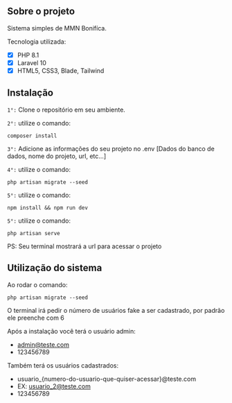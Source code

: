 ## Sobre o projeto

Sistema simples de MMN Bonifíca.

Tecnologia utilizada:
 - [x] PHP 8.1
 - [x] Laravel 10
 - [x] HTML5, CSS3, Blade, Tailwind

## Instalação

`1°:` Clone o repositório em seu ambiente.

`2°:` utilize o comando:
```
composer install
```
`3°:` Adicione as informações do seu projeto no .env [Dados do banco de dados, nome do projeto, url, etc...]

`4°:` utilize o comando:
```
php artisan migrate --seed 
```

`5°:` utilize o comando:
```
npm install && npm run dev
```

`5°:` utilize o comando:
```
php artisan serve
```
PS: Seu terminal mostrará a url para acessar o projeto

## Utilização do sistema

Ao rodar o comando:
```
php artisan migrate --seed 
```

O terminal irá pedir o número de usuários fake a ser cadastrado, por padrão ele preenche com 6

Após a instalação você terá o usuário admin:
- admin@teste.com
- 123456789

Também terá os usuários cadastrados:
- usuario_{numero-do-usuario-que-quiser-acessar}@teste.com
- EX: usuario_2@teste.com
- 123456789
